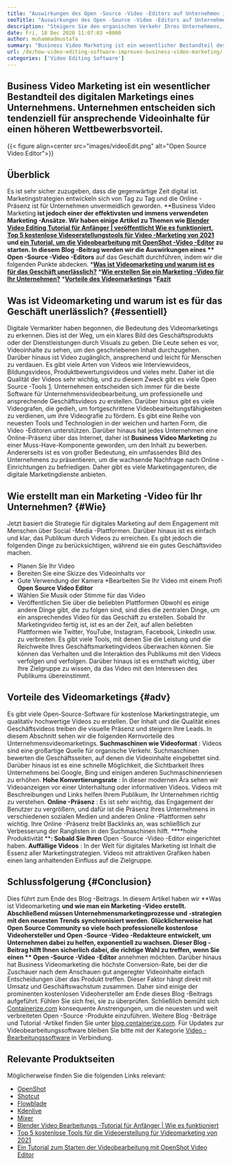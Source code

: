 ```yaml
---
title: "Auswirkungen des Open -Source -Video -Editors auf Unternehmen im Jahr 2021" 
seoTitle: "Auswirkungen des Open -Source -Video -Editors auf Unternehmen im Jahr 2021" 
description: "Steigern Sie den organischen Verkehr Ihres Unternehmens, indem Sie eine leistungsstarke Videokampagne starten. Dieser Blog-Beitrag erläutert die Vorteile einer Open-Source-Video-Editor." 
date: Fri, 18 Dec 2020 11:07:03 +0000
author: muhammadmustafa
summary: "Business Video Marketing ist ein wesentlicher Bestandteil des digitalen Marketings eines Unternehmens. Unternehmen entscheiden sich tendenziell für ansprechende Videoinhalte für einen höheren Wettbewerbsvorteil." 
url: /de/how-video-editing-software-improves-business-video-marketing/
categories: ['Video Editing Software']
---
```


## Business Video Marketing ist ein wesentlicher Bestandteil des digitalen Marketings eines Unternehmens. Unternehmen entscheiden sich tendenziell für ansprechende Videoinhalte für einen höheren Wettbewerbsvorteil.

{{< figure align=center src="images/videoEdit.png" alt="Open Source Video Editor">}}


## Überblick
Es ist sehr sicher zuzugeben, dass die gegenwärtige Zeit digital ist. Marketingstrategien entwickeln sich von Tag zu Tag und die Online -Präsenz ist für Unternehmen unvermeidlich geworden. **Business Video Marketing  **ist jedoch einer der effektivsten und immens verwendeten Marketing -Ansätze. Wir haben einige Artikel zu Themen wie [Blender Video Editing Tutorial für Anfänger | veröffentlicht Wie es funktioniert][2], [Top 5 kostenlose Videoerstellungstools für Video -Marketing von 2021][3] und [ein Tutorial, um die Videobearbeitung mit OpenShot -Video -Editor][4] zu starten. In diesem Blog -Beitrag werden wir die Auswirkungen eines **  Open -Source -Video -Editors**  auf das Geschäft durchführen, indem wir die folgenden Punkte abdecken.
  ***[Was ist Videomarketing und warum ist es für das Geschäft unerlässlich?][5]** 
  ***[Wie erstellen Sie ein Marketing -Video für Ihr Unternehmen?][6]** 
  ***[Vorteile des Videomarketings][7]** 
  ***[Fazit][8]** 

## Was ist Videomarketing und warum ist es für das Geschäft unerlässlich?   {#essentiell}
Digitale Vermarkter haben begonnen, die Bedeutung des Videomarketings zu erkennen. Dies ist der Weg, um ein klares Bild des Geschäftsprodukts oder der Dienstleistungen durch Visuals zu geben. Die Leute sehen es vor, Videoinhalte zu sehen, um den geschriebenen Inhalt durchzugehen. Darüber hinaus ist Video zugänglich, ansprechend und leicht für Menschen zu verdauen. Es gibt viele Arten von Videos wie Interviewvideos, Bildungsvideos, Produktbewertungsvideos und vieles mehr. Daher ist die Qualität der Videos sehr wichtig, und zu diesem Zweck gibt es viele Open Source -Tools [1]. Unternehmen entscheiden sich immer für die beste Software für Unternehmensvideobearbeitung, um professionelle und ansprechende Geschäftsvideos zu erstellen.
Darüber hinaus gibt es viele Videografen, die gedieh, um fortgeschrittene Videobearbeitungsfähigkeiten zu verdienen, um ihre Videografie zu fördern. Es gibt eine Reihe von neuesten Tools und Technologien in der weichen und harten Form, die Video -Editoren unterstützen. Darüber hinaus hat jedes Unternehmen eine Online-Präsenz über das Internet, daher ist **Business Video Marketing**  zu einer Muss-Have-Komponente geworden, um den Inhalt zu bewerben. Andererseits ist es von großer Bedeutung, ein umfassendes Bild des Unternehmens zu präsentieren, um die wachsende Nachfrage nach Online -Einrichtungen zu befriedigen. Daher gibt es viele Marketingagenturen, die digitale Marketingdienste anbieten.

## Wie erstellt man ein Marketing -Video für Ihr Unternehmen?   {#Wie}
Jetzt basiert die Strategie für digitales Marketing auf dem Engagement mit Menschen über Social -Media -Plattformen. Darüber hinaus ist es einfach und klar, das Publikum durch Videos zu erreichen. Es gibt jedoch die folgenden Dinge zu berücksichtigen, während sie ein gutes Geschäftsvideo machen.
  * Planen Sie Ihr Video
  * Bereiten Sie eine Skizze des Videoinhalts vor
  * Gute Verwendung der Kamera
  *Bearbeiten Sie Ihr Video mit einem Profi **Open Source Video Editor** 
  * Wählen Sie Musik oder Stimme für das Video
  * Veröffentlichen Sie über die beliebten Plattformen
Obwohl es einige andere Dinge gibt, die zu folgen sind, sind dies die zentralen Dinge, um ein ansprechendes Video für das Geschäft zu erstellen. Sobald Ihr Marketingvideo fertig ist, ist es an der Zeit, auf allen beliebten Plattformen wie Twitter, YouTube, Instagram, Facebook, LinkedIn usw. zu verbreiten. Es gibt viele Tools, mit denen Sie die Leistung und die Reichweite Ihres Geschäftsmarketingvideos überwachen können. Sie können das Verhalten und die Interaktion des Publikums mit den Videos verfolgen und verfolgen. Darüber hinaus ist es ernsthaft wichtig, über Ihre Zielgruppe zu wissen, da das Video mit den Interessen des Publikums übereinstimmt.

## Vorteile des Videomarketings   {#adv}
Es gibt viele Open-Source-Software für kostenlose Marketingstrategie, um qualitativ hochwertige Videos zu erstellen. Der Inhalt und die Qualität eines Geschäftsvideos treiben die visuelle Präsenz und steigern Ihre Leads. In diesem Abschnitt sehen wir die folgenden Kernvorteile des Unternehmensvideomarketings.
**Suchmaschinen wie Videoformat** : Videos sind eine großartige Quelle für organische Verkehr. Suchmaschinen bewerten die Geschäftsseiten, auf denen die Videoinhalte eingebettet sind. Darüber hinaus ist es eine schnelle Möglichkeit, die Sichtbarkeit Ihres Unternehmens bei Google, Bing und einigen anderen Suchmaschinenriesen zu erhöhen.
**Hohe Konvertierungsrate** : In dieser modernen Ära sehen wir Videoanzeigen vor einer Unterhaltung oder informativen Videos. Videos mit Beschreibungen und Links helfen Ihrem Publikum, Ihr Unternehmen richtig zu verstehen.
**Online -Präsenz** : Es ist sehr wichtig, das Engagement der Benutzer zu vergrößern, und dafür ist die Präsenz Ihres Unternehmens in verschiedenen sozialen Medien und anderen Online -Plattformen sehr wichtig. Ihre Online -Präsenz treibt Backlinks an, was schließlich zur Verbesserung der Ranglisten in den Suchmaschinen hilft.
****hohe Produktivität ****: Sobald Sie Ihren**  Open -Source -Video -Editor eingerichtet haben.
**Auffällige Videos** : In der Welt für digitales Marketing ist Inhalt die Essenz aller Marketingstrategien. Videos mit attraktiven Grafiken haben einen lang anhaltenden Einfluss auf die Zielgruppe.

## Schlussfolgerung   {#Conclusion}
Dies führt zum Ende des Blog -Beitrags. In diesem Artikel haben wir **Was ist Videomarketing  **und wie man ein Marketing -Video erstellt. Abschließend müssen Unternehmensmarketingprozesse und -strategien mit den neuesten Trends synchronisiert werden. Glücklicherweise hat Open Source Community so viele hoch professionelle kostenlose Videohersteller und Open -Source -Video -Redakteure entwickelt, um Unternehmen dabei zu helfen, exponentiell zu wachsen. Dieser Blog -Beitrag hilft Ihnen sicherlich dabei, die richtige Wahl zu treffen, wenn Sie einen **  Open -Source -Video -Editor**  annehmen möchten. Darüber hinaus hat Business Videomarketing die höchste Conversion-Rate, bei der die Zuschauer nach dem Anschauen gut angeregter Videoinhalte einfach Entscheidungen über das Produkt treffen. Dieser Faktor hängt direkt mit Umsatz und Geschäftswachstum zusammen. Daher sind einige der prominenten kostenlosen Videohersteller am Ende dieses Blog -Beitrags aufgeführt. Fühlen Sie sich frei, sie zu überprüfen.
Schließlich bemüht sich [Containerize.com][9] konsequente Anstrengungen, um die neuesten und weit verbreiteten Open -Source -Produkte einzuführen. Weitere Blog -Beiträge und Tutorial -Artikel finden Sie unter [blog.containerize.com][10]. Für Updates zur Videobearbeitungssoftware bleiben Sie bitte mit der Kategorie [Video -Bearbeitungssoftware][1] in Verbindung.

## Relevante Produktseiten
Möglicherweise finden Sie die folgenden Links relevant:
  * [OpenShot][11]
  * [Shotcut][12]
  * [Flowblade][13]
  * [Kdenlive][14]
  * [Mixer][15]
  * [Blender Video Bearbeitungs -Tutorial für Anfänger | Wie es funktioniert][2]
  * [Top 5 kostenlose Tools für die Videoerstellung für Videomarketing von 2021][3]
  * [Ein Tutorial zum Starten der Videobearbeitung mit OpenShot Video Editor][4]

  
[1]: https://products.containerize.com/video-editing-software
[2]: https://blog.containerize.com/video-editing-software/blender-video-editing-tutorial-for-beginners/
[3]: https://blog.containerize.com/video-editing-software/top-5-open-source-video-editor-software-for-video-marketing/
[4]: https://blog.containerize.com/video-editing-software/openshot-video-editor-tutorial-for-beginners-open-source/
[5]: #essential
[6]: #how
[7]: #adv
[8]: #Conclusion
[9]: https://www.containerize.com/
[10]: https://blog.containerize.com/
[11]: https://products.containerize.com/video-editing-software/openshot
[12]: https://products.containerize.com/video-editing-software/shotcut
[13]: https://products.containerize.com/video-editing-software/flowblade
[14]: https://products.containerize.com/video-editing-software/kdenlive
[15]: https://products.containerize.com/video-editing-software/blender
